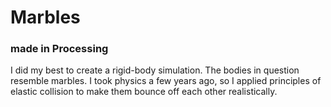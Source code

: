 # Marbles
### made in Processing

I did my best to create a rigid-body simulation. The bodies in question resemble marbles.
I took physics a few years ago, so I applied principles of elastic collision to make them bounce off each other realistically.
